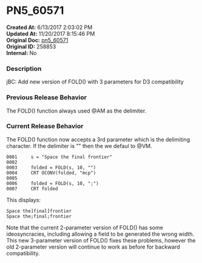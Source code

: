 # PN5_60571

**Created At:** 6/13/2017 2:03:02 PM  
**Updated At:** 11/20/2017 8:15:46 PM  
**Original Doc:** [pn5_60571](https://docs.jbase.com/36526-5-6-2-release-notes/pn5_60571)  
**Original ID:** 258853  
**Internal:** No  


### Description

jBC: Add new version of FOLD() with 3 parameters for D3 compatibility



### Previous Release Behavior

The FOLD() function always used @AM as the delimiter.



### Current Release Behavior

The FOLD() function now accepts a 3rd parameter which is the delimiting character. If the delimiter is "" then the we defaul to @VM.

```
0001     s = "Space the final frontier"
0002
0003     folded = FOLD(s, 10, "")
0004     CRT OCONV(folded, "mcp")
0005
0006     folded = FOLD(s, 10, ";")
0007     CRT folded
```

This displays:

```
Space the]final]frontier
Space the;final;frontier
```

Note that the current 2-parameter version of FOLD() has some ideosyncracies, including allowing a field to be generated the wrong width. This new 3-parameter version of FOLD() fixes these problems, however the old 2-parameter version will continue to work as before for backward compatibility.
